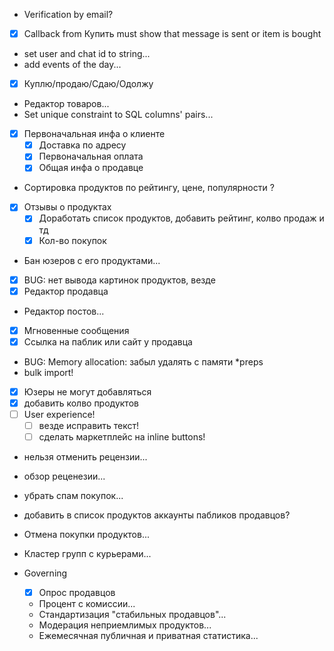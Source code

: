 - Verification by email?
- [x] Callback from Купить must show that message is sent or item is bought
- set user and chat id to string...
- add events of the day...
- [x] Куплю/продаю/Сдаю/Одолжу
- Редактор товаров...
- Set unique constraint to SQL columns' pairs...

- [x] Первоначальная инфа о клиенте
    - [x] Доставка по адресу
    - [x] Первоначальная оплата
    - [x] Общая инфа о продавце

- Сортировка продуктов по рейтингу, цене, популярности ?
- [x] Отзывы о продуктах
    - [x] Доработать список продуктов, добавить рейтинг, колво продаж и тд
    - [x] Кол-во покупок
- Бан юзеров с его продуктами...
- [x] BUG: нет вывода картинок продуктов, везде
- [x] Редактор продавца
- Редактор постов...
- [x] Мгновенные сообщения
- [x] Ссылка на паблик или сайт у продавца
- BUG: Memory allocation: забыл удалять с памяти *preps
- bulk import!
- [x] Юзеры не могут добавляться
- [x] добавить колво продуктов
- [ ] User experience!
  - [ ] везде исправить текст!
  - [ ] сделать маркетплейс на inline buttons!
- нельзя отменить рецензии...
- обзор реценезии...
- убрать спам покупок...
- добавить в список продуктов аккаунты пабликов продавцов?
- Отмена покупки продуктов...

- Кластер групп с курьерами...

- Governing
    - [x] Опрос продавцов
    - Процент с комиссии...
    - Стандартизация "стабильных продавцов"...
    - Модерация неприемлимых продуктов...
    - Ежемесячная публичная и приватная статистика...